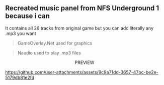 ## Recreated music panel from NFS Underground 1 because i can

It contains all 26 tracks from original game but you can add literally any .mp3 you want

>GameOverlay.Net used for graphics

>Naudio used to play .mp3 files

<div align="center">PREVIEW</div>



https://github.com/user-attachments/assets/9c9a71dd-3657-47bc-be2e-5179db81e2fd

